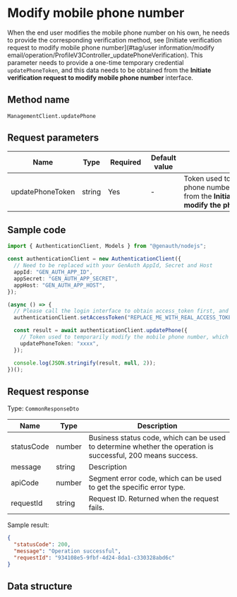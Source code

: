 # Modify mobile phone number

<!--
Warning ⚠️:
Do not modify this document directly,
https://github.com/Authing/authing-docs-factory
Use this project to generate
-->

<LastUpdated />

When the end user modifies the mobile phone number on his own, he needs to provide the corresponding verification method, see [Initiate verification request to modify mobile phone number](#tag/user information/modify email/operation/ProfileV3Controller_updatePhoneVerification).
This parameter needs to provide a one-time temporary credential `updatePhoneToken`, and this data needs to be obtained from the **Initiate verification request to modify mobile phone number** interface.

## Method name

`ManagementClient.updatePhone`

## Request parameters

| Name             | Type   | <div style="width:80px">Required</div> | <div style="width:60px">Default value</div> | <div style="width:300px">Description</div>                                                                                                                | <div style="width:200px">Sample value</div> |
| ---------------- | ------ | -------------------------------------- | ------------------------------------------- | --------------------------------------------------------------------------------------------------------------------------------------------------------- | ------------------------------------------- |
| updatePhoneToken | string | Yes                                    | -                                           | Token used to temporarily modify the phone number, which can be obtained from the **Initiate verification request to modify the phone number** interface. | `xxxx`                                      |

## Sample code

```ts
import { AuthenticationClient, Models } from "@genauth/nodejs";

const authenticationClient = new AuthenticationClient({
  // Need to be replaced with your GenAuth AppId, Secret and Host
  appId: "GEN_AUTH_APP_ID",
  appSecret: "GEN_AUTH_APP_SECRET",
  appHost: "GEN_AUTH_APP_HOST",
});

(async () => {
  // Please call the login interface to obtain access_token first, and call the setAccessToken method to set access_token
  authenticationClient.setAccessToken("REPLACE_ME_WITH_REAL_ACCESS_TOKEN");

  const result = await authenticationClient.updatePhone({
    // Token used to temporarily modify the mobile phone number, which can be obtained from the verification request interface that initiates the modification of the mobile phone number.
    updatePhoneToken: "xxxx",
  });

  console.log(JSON.stringify(result, null, 2));
})();
```

## Request response

Type: `CommonResponseDto`

| Name       | Type   | Description                                                                                                  |
| ---------- | ------ | ------------------------------------------------------------------------------------------------------------ |
| statusCode | number | Business status code, which can be used to determine whether the operation is successful, 200 means success. |
| message    | string | Description                                                                                                  |
| apiCode    | number | Segment error code, which can be used to get the specific error type.                                        |
| requestId  | string | Request ID. Returned when the request fails.                                                                 |

Sample result:

```json
{
  "statusCode": 200,
  "message": "Operation successful",
  "requestId": "934108e5-9fbf-4d24-8da1-c330328abd6c"
}
```

## Data structure
